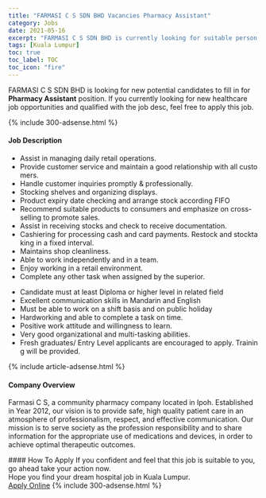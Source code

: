 ```yaml
---
title: "FARMASI C S SDN BHD Vacancies Pharmacy Assistant" 
category: Jobs 
date: 2021-05-16 
excerpt: "FARMASI C S SDN BHD is currently looking for suitable person to fill in the Pharmacy Assistant which positioned at Kuala Lumpur" 
tags: [Kuala Lumpur] 
toc: true 
toc_label: TOC 
toc_icon: "fire" 
--- 
```


<p>FARMASI C S SDN BHD is looking for new potential candidates to fill in for <b>Pharmacy Assistant</b> position. If you currently looking for new healthcare job opportunities and qualified with the job desc, feel free to apply this job.
</p>{% include 300-adsense.html %} 
<div><div><h4>Job Description</h4></div><div><div><span><div><ul><li>Assist&#160;in&#160;managing&#160;daily&#160;retail&#160;operations.</li><li>Provide&#160;customer&#160;service&#160;and&#160;maintain&#160;a&#160;good&#160;relationship&#160;with&#160;all&#160;customers.&#160;</li><li>Handle&#160;customer&#160;inquiries&#160;promptly&#160;&amp;&#160;professionally.</li><li>Stocking&#160;shelves&#160;and&#160;organizing&#160;displays.</li><li>Product&#160;expiry&#160;date&#160;checking&#160;and&#160;arrange&#160;stock&#160;according&#160;FIFO</li><li>Recommend&#160;suitable&#160;products&#160;to&#160;consumers&#160;and&#160;emphasize&#160;on&#160;cross-selling&#160;to&#160;promote&#160;sales.</li><li>Assist&#160;in&#160;receiving&#160;stocks&#160;and&#160;check&#160;to&#160;receive&#160;documentation.</li><li>Cashiering&#160;for&#160;processing&#160;cash&#160;and&#160;card&#160;payments.&#160;Restock&#160;and&#160;stocktaking&#160;in&#160;a&#160;fixed&#160;interval.</li><li>Maintains&#160;shop&#160;cleanliness.</li><li>Able&#160;to&#160;work&#160;independently&#160;and&#160;in&#160;a&#160;team.</li><li>Enjoy&#160;working&#160;in&#160;a&#160;retail&#160;environment.</li><li>Complete&#160;any&#160;other&#160;task&#160;when&#160;assigned&#160;by&#160;the&#160;superior.</li></ul><ul><li>Candidate&#160;must&#160;at&#160;least&#160;Diploma&#160;or&#160;higher&#160;level&#160;in&#160;related field</li><li>Excellent&#160;communication&#160;skills&#160;in&#160;Mandarin&#160;and&#160;English</li><li>Must&#160;be&#160;able&#160;to&#160;work&#160;on&#160;a&#160;shift&#160;basis&#160;and&#160;on&#160;public&#160;holiday</li><li>Hardworking&#160;and&#160;able&#160;to&#160;complete&#160;a&#160;task&#160;on&#160;time.&#160;</li><li>Positive&#160;work&#160;attitude&#160;and&#160;willingness&#160;to&#160;learn.</li><li>Very&#160;good&#160;organizational&#160;and&#160;multi-tasking&#160;abilities.</li><li>Fresh&#160;graduates/&#160;Entry&#160;Level&#160;applicants&#160;are&#160;encouraged&#160;to&#160;apply.&#160;Training&#160;will&#160;be&#160;provided.</li></ul></div></span></div></div></div> 
{% include article-adsense.html %} 
<div><div><h4>Company Overview</h4></div><div><div><span><div><p>Farmasi C S, a community pharmacy company located in Ipoh. Established in Year 2012, our vision is to provide safe, high quality patient care in an atmosphere of professionalism, respect, and effective communication. Our mission is to serve society as the profession responsibility and to share information for the appropriate use of medications and devices, in order to achieve optimal therapeutic outcomes.</p></div></span></div></div></div> 
#### How To Apply 
If you confident and feel that this job is suitable to you, go ahead take your action now. <br/> 
Hope you find your dream hospital job in Kuala Lumpur. <br/> 
<a href="https://www.jobstreet.com.my/en/job/pharmacy-assistant-4567136?jobId=jobstreet-my-job-4567136" class="btn btn--warning" target="_blank" rel="nofollow noopenner">Apply Online</a> 
{% include 300-adsense.html %} 